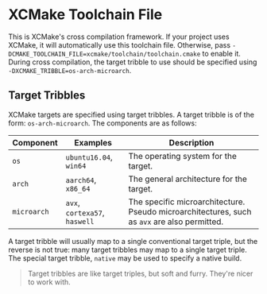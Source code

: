 # XCMake Toolchain File
This is XCMake's cross compilation framework. If your project uses XCMake, it will automatically use this toolchain
file. Otherwise, pass `-DCMAKE_TOOLCHAIN_FILE=xcmake/toolchain/toolchain.cmake` to enable it. During cross compilation,
the target tribble to use should be specified using `-DXCMAKE_TRIBBLE=os-arch-microarch`.

## Target Tribbles
XCMake targets are specified using target tribbles. A target tribble is of the form: `os-arch-microarch`.
The components are as follows:

 Component   | Examples                      | Description
-------------|-------------------------------|-------------
 `os`        | `ubuntu16.04`, `win64`        | The operating system for the target.
 `arch`      | `aarch64`, `x86_64`           | The general architecture for the target.
 `microarch` | `avx`, `cortexa57`, `haswell` | The specific microarchitecture. Pseudo microarchitectures, such as `avx` are also permitted.

A target tribble will usually map to a single conventional target triple, but the reverse is not true: many target
tribbles may map to a single target triple. The special target tribble, `native` may be used to specify a native build.

> Target tribbles are like target triples, but soft and furry. They're nicer to work with.
